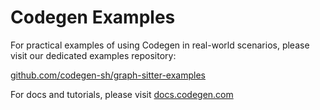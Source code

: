 # Codegen Examples

For practical examples of using Codegen in real-world scenarios, please visit our dedicated examples repository:

[github.com/codegen-sh/graph-sitter-examples](https://github.com/codegen-sh/graph-sitter-examples)

For docs and tutorials, please visit [docs.codegen.com](https://docs.codegen.com)
